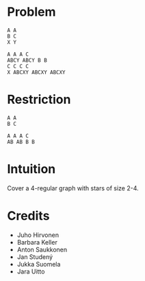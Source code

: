 # Problem

    A A
    B C
    X Y

    A A A C
    ABCY ABCY B B
    C C C C
    X ABCXY ABCXY ABCXY

# Restriction

    A A
    B C

    A A A C
    AB AB B B

# Intuition

Cover a 4-regular graph with stars of size 2-4.

# Credits

- Juho Hirvonen
- Barbara Keller
- Anton Saukkonen
- Jan Studený
- Jukka Suomela
- Jara Uitto
